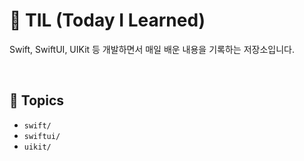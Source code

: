# 📘 TIL (Today I Learned)

Swift, SwiftUI, UIKit 등 개발하면서 매일 배운 내용을 기록하는 저장소입니다.

<br />

## 📂 Topics

- `swift/`
- `swiftui/`
- `uikit/`
